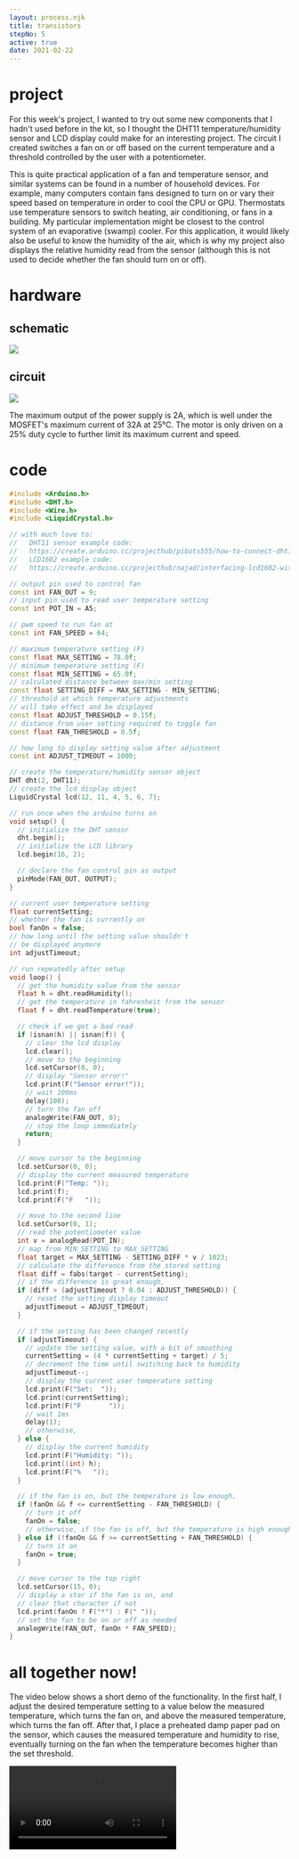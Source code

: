 ```yaml
---
layout: process.njk
title: transistors
stepNo: 5
active: true
date: 2021-02-22
---
```


# project

For this week's project, I wanted to try out some new components that I hadn't
used before in the kit, so I thought the DHT11 temperature/humidity sensor and
LCD display could make for an interesting project. The circuit I created
switches a fan on or off based on the current temperature and a threshold
controlled by the user with a potentiometer.

This is quite practical application of a fan and temperature sensor, and similar
systems can be found in a number of household devices. For example, many computers
contain fans designed to turn on or vary their speed based on temperature in order
to cool the CPU or GPU. Thermostats use temperature sensors to switch heating,
air conditioning, or fans in a building. My particular implementation might be
closest to the control system of an evaporative (swamp) cooler. For this application,
it would likely also be useful to know the humidity of the air, which is why my
project also displays the relative humidity read from the sensor (although this is
not used to decide whether the fan should turn on or off).

# hardware

## schematic

<a href="https://cdn.yoonbuck.com/hcde439-www/5-transistors/schematic.png" target="_blank" title="Click to view larger">![](https://cdn.yoonbuck.com/hcde439-www/5-transistors/schematic.png)</a>

## circuit

![](https://cdn.yoonbuck.com/hcde439-www/5-transistors/image.jpg)

The maximum output of the power supply is 2A, which is well under the MOSFET's maximum current of 32A at 25°C. The motor is only driven on a 25% duty cycle to further limit its maximum current and speed.

# code

```cpp
#include <Arduino.h>
#include <DHT.h>
#include <Wire.h>
#include <LiquidCrystal.h>

// with much love to:
//   DHT11 sensor example code:
//   https://create.arduino.cc/projecthub/pibots555/how-to-connect-dht11-sensor-with-arduino-uno-f4d239
//   LCD1602 example code:
//   https://create.arduino.cc/projecthub/najad/interfacing-lcd1602-with-arduino-764ec4

// output pin used to control fan
const int FAN_OUT = 9;
// input pin used to read user temperature setting
const int POT_IN = A5;

// pwm speed to run fan at
const int FAN_SPEED = 64;

// maximum temperature setting (F)
const float MAX_SETTING = 78.0f;
// minimum temperature setting (F)
const float MIN_SETTING = 65.0f;
// calculated distance between max/min setting
const float SETTING_DIFF = MAX_SETTING - MIN_SETTING;
// threshold at which temperature adjustments
// will take effect and be displayed
const float ADJUST_THRESHOLD = 0.15f;
// distance from user setting required to toggle fan
const float FAN_THRESHOLD = 0.5f;

// how long to display setting value after adjustment
const int ADJUST_TIMEOUT = 1000;

// create the temperature/humidity sensor object
DHT dht(2, DHT11);
// create the lcd display object
LiquidCrystal lcd(12, 11, 4, 5, 6, 7);

// run once when the arduino turns on
void setup() {
  // initialize the DHT sensor
  dht.begin();
  // initialize the LCD library
  lcd.begin(16, 2);

  // declare the fan control pin as output
  pinMode(FAN_OUT, OUTPUT);
}

// current user temperature setting
float currentSetting;
// whether the fan is currently on
bool fanOn = false;
// how long until the setting value shouldn't
// be displayed anymore
int adjustTimeout;

// run repeatedly after setup
void loop() {
  // get the humidity value from the sensor
  float h = dht.readHumidity();
  // get the temperature in fahrenheit from the sensor
  float f = dht.readTemperature(true);

  // check if we got a bad read
  if (isnan(h) || isnan(f)) {
    // clear the lcd display
    lcd.clear();
    // move to the beginning
    lcd.setCursor(0, 0);
    // display "Sensor error!"
    lcd.print(F("Sensor error!"));
    // wait 100ms
    delay(100);
    // turn the fan off
    analogWrite(FAN_OUT, 0);
    // stop the loop immediately
    return;
  }

  // move cursor to the beginning
  lcd.setCursor(0, 0);
  // display the current measured temperature
  lcd.print(F("Temp: "));
  lcd.print(f);
  lcd.print(F("F   "));

  // move to the second line
  lcd.setCursor(0, 1);
  // read the potentiometer value
  int v = analogRead(POT_IN);
  // map from MIN_SETTING to MAX_SETTING
  float target = MAX_SETTING - SETTING_DIFF * v / 1023;
  // calculate the difference from the stored setting
  float diff = fabs(target - currentSetting);
  // if the difference is great enough,
  if (diff > (adjustTimeout ? 0.04 : ADJUST_THRESHOLD)) {
    // reset the setting display timeout
    adjustTimeout = ADJUST_TIMEOUT;
  }

  // if the setting has been changed recently
  if (adjustTimeout) {
    // update the setting value, with a bit of smoothing
    currentSetting = (4 * currentSetting + target) / 5;
    // decrement the time until switching back to humidity
    adjustTimeout--;
    // display the current user temperature setting
    lcd.print(F("Set:  "));
    lcd.print(currentSetting);
    lcd.print(F("F       "));
    // wait 1ms
    delay(1);
    // otherwise,
  } else {
    // display the current humidity
    lcd.print(F("Humidity: "));
    lcd.print((int) h);
    lcd.print(F("%   "));
  }

  // if the fan is on, but the temperature is low enough,
  if (fanOn && f <= currentSetting - FAN_THRESHOLD) {
    // turn it off
    fanOn = false;
    // otherwise, if the fan is off, but the temperature is high enough
  } else if (!fanOn && f >= currentSetting + FAN_THRESHOLD) {
    // turn it on
    fanOn = true;
  }

  // move cursor to the top right
  lcd.setCursor(15, 0);
  // display a star if the fan is on, and
  // clear that character if not
  lcd.print(fanOn ? F("*") : F(" "));
  // set the fan to be on or off as needed
  analogWrite(FAN_OUT, fanOn * FAN_SPEED);
}
```

# all together now!

The video below shows a short demo of the functionality. In the first half, I adjust the desired temperature setting to a value below the measured temperature, which turns the fan on, and above the measured temperature, which turns the fan off. After that, I place a preheated damp paper pad on the sensor, which causes the measured temperature and humidity to rise, eventually turning on the fan when the temperature becomes higher than the set threshold.

<video controls>
    <source src="https://cdn.yoonbuck.com/hcde439-www/5-transistors/transistors.webm" type="video/webm">
    <source src="https://cdn.yoonbuck.com/hcde439-www/5-transistors/transistors.mp4" type="video/mp4">
</video>
